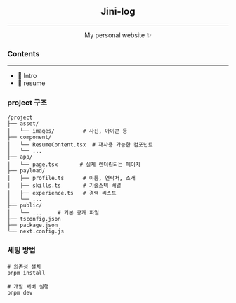<center>

## Jini-log

---

My personal website ✨
</center>


### Contents

---
- 🐧 Intro
- 📝 resume


### project 구조
```
/project
├── asset/
│   └── images/         # 사진, 아이콘 등
├── component/
│   └── ResumeContent.tsx  # 재사용 가능한 컴포넌트
│   └── ...
├── app/
│   └── page.tsx       # 실제 렌더링되는 페이지
├── payload/
│   ├── profile.ts      # 이름, 연락처, 소개
│   ├── skills.ts       # 기술스택 배열
│   ├── experience.ts   # 경력 리스트
│   └── ...
├── public/
│   └── ...     # 기본 공개 파일
├── tsconfig.json
├── package.json
└── next.config.js

```

### 세팅 방법
```
# 의존성 설치
pnpm install

# 개발 서버 실행
pnpm dev
```